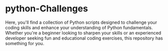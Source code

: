 # python-Challenges
Here, you'll find a collection of Python scripts designed to challenge your coding skills and enhance your understanding of Python fundamentals. Whether you're a beginner looking to sharpen your skills or an experienced developer seeking fun and educational coding exercises, this repository has something for you.
